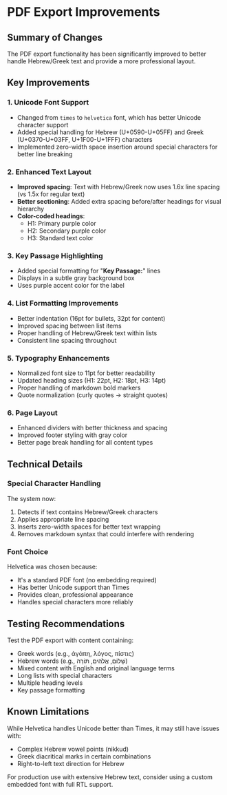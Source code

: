 # PDF Export Improvements

## Summary of Changes

The PDF export functionality has been significantly improved to better handle Hebrew/Greek text and provide a more professional layout.

## Key Improvements

### 1. **Unicode Font Support**
- Changed from `times` to `helvetica` font, which has better Unicode character support
- Added special handling for Hebrew (U+0590-U+05FF) and Greek (U+0370-U+03FF, U+1F00-U+1FFF) characters
- Implemented zero-width space insertion around special characters for better line breaking

### 2. **Enhanced Text Layout**
- **Improved spacing**: Text with Hebrew/Greek now uses 1.6x line spacing (vs 1.5x for regular text)
- **Better sectioning**: Added extra spacing before/after headings for visual hierarchy
- **Color-coded headings**:
  - H1: Primary purple color
  - H2: Secondary purple color
  - H3: Standard text color

### 3. **Key Passage Highlighting**
- Added special formatting for "**Key Passage:**" lines
- Displays in a subtle gray background box
- Uses purple accent color for the label

### 4. **List Formatting Improvements**
- Better indentation (16pt for bullets, 32pt for content)
- Improved spacing between list items
- Proper handling of Hebrew/Greek text within lists
- Consistent line spacing throughout

### 5. **Typography Enhancements**
- Normalized font size to 11pt for better readability
- Updated heading sizes (H1: 22pt, H2: 18pt, H3: 14pt)
- Proper handling of markdown bold markers
- Quote normalization (curly quotes → straight quotes)

### 6. **Page Layout**
- Enhanced dividers with better thickness and spacing
- Improved footer styling with gray color
- Better page break handling for all content types

## Technical Details

### Special Character Handling
The system now:
1. Detects if text contains Hebrew/Greek characters
2. Applies appropriate line spacing
3. Inserts zero-width spaces for better text wrapping
4. Removes markdown syntax that could interfere with rendering

### Font Choice
Helvetica was chosen because:
- It's a standard PDF font (no embedding required)
- Has better Unicode support than Times
- Provides clean, professional appearance
- Handles special characters more reliably

## Testing Recommendations

Test the PDF export with content containing:
- Greek words (e.g., ἀγάπη, λόγος, πίστις)
- Hebrew words (e.g., שָׁלוֹם, אֱלֹהִים, תּוֹרָה)
- Mixed content with English and original language terms
- Long lists with special characters
- Multiple heading levels
- Key passage formatting

## Known Limitations

While Helvetica handles Unicode better than Times, it may still have issues with:
- Complex Hebrew vowel points (nikkud)
- Greek diacritical marks in certain combinations
- Right-to-left text direction for Hebrew

For production use with extensive Hebrew text, consider using a custom embedded font with full RTL support.
